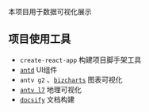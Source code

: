 本项目用于数据可视化展示

## 项目使用工具
- `create-react-app`  构建项目脚手架工具
- [`antd`](https://ant.design/docs/react/introduce-cn)  UI组件      
- `antv g2` 、[`bizcharts`](https://bizcharts.net/products/bizCharts/docs/start)  图表可视化
- [`antv l7`](https://antv-l7.gitee.io/zh/docs/api/l7)  地理可视化
- [`docsify`](https://docsify.js.org/#/zh-cn/quickstart) 文档构建